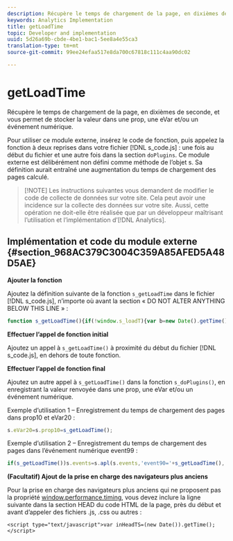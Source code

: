 ```yaml
---
description: Récupère le temps de chargement de la page, en dixièmes de seconde, et vous permet de stocker la valeur dans une prop, une eVar et/ou un événement numérique.
keywords: Analytics Implementation
title: getLoadTime
topic: Developer and implementation
uuid: 5d26a69b-cbde-4be1-bac1-5ee8a4e55ca3
translation-type: tm+mt
source-git-commit: 99ee24efaa517e8da700c67818c111c4aa90dc02

---
```



# getLoadTime

Récupère le temps de chargement de la page, en dixièmes de seconde, et vous permet de stocker la valeur dans une prop, une eVar et/ou un événement numérique.

Pour utiliser ce module externe, insérez le code de fonction, puis appelez la fonction à deux reprises dans votre fichier [!DNL s_code.js] : une fois au début du fichier et une autre fois dans la section `doPlugins`. Ce module externe est délibérément non défini comme méthode de l’objet s. Sa définition aurait entraîné une augmentation du temps de chargement des pages calculé.

> [!NOTE] Les instructions suivantes vous demandent de modifier le code de collecte de données sur votre site. Cela peut avoir une incidence sur la collecte des données sur votre site. Aussi, cette opération ne doit-elle être réalisée que par un développeur maîtrisant l’utilisation et l’implémentation d’[!DNL Analytics].

## Implémentation et code du module externe {#section_968AC379C3004C359A85AFED5A48D5AE}

**Ajouter la fonction**

Ajoutez la définition suivante de la fonction `s_getLoadTime` dans le fichier [!DNL s_code.js], n’importe où avant la section « DO NOT ALTER ANYTHING BELOW THIS LINE » :

```js
function s_getLoadTime(){if(!window.s_loadT){var b=new Date().getTime(),o=window.performance?performance.timing:0,a=o?o.requestStart:window.inHeadTS||0;s_loadT=a?Math.round((b-a)/100):''}return s_loadT}
```

**Effectuer l’appel de fonction initial**

Ajoutez un appel à `s_getLoadTime()` à proximité du début du fichier [!DNL s_code.js], en dehors de toute fonction.

**Effectuer l’appel de fonction final**

Ajoutez un autre appel à `s_getLoadTime()` dans la fonction `s_doPlugins()`, en enregistrant la valeur renvoyée dans une prop, une eVar et/ou un événement numérique.

Exemple d’utilisation 1 – Enregistrement du temps de chargement des pages dans prop10 et eVar20 :

```js
s.eVar20=s.prop10=s_getLoadTime();
```

Exemple d’utilisation 2 – Enregistrement du temps de chargement des pages dans l’événement numérique event99 :

```js
if(s_getLoadTime())s.events=s.apl(s.events,'event90='+s_getLoadTime(),',',1);
```

**(Facultatif) Ajout de la prise en charge des navigateurs plus anciens**

Pour la prise en charge des navigateurs plus anciens qui ne proposent pas la propriété [window.performance.timing](https://www.html5rocks.com/en/tutorials/webperformance/basics/), vous devez inclure la ligne suivante dans la section HEAD du code HTML de la page, près du début et avant d’appeler des fichiers .js, .css ou autres :

```
<script type="text/javascript">var inHeadTS=(new Date()).getTime();</script>
```

